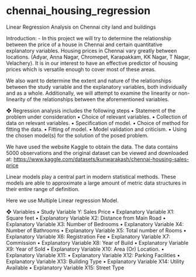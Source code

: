 # chennai_housing_regression
Linear Regression Analysis on Chennai city land and buildings

Introduction: -
In this project we will try to determine the relationship between the price of a house in Chennai
and certain quantitative explanatory variables. Housing prices in Chennai vary greatly between locations. (Adyar, Anna Nagar, Chromepet, Karapakkam, KK Nagar, T Nagar, Velachery). It is in our interest to have an effective predictor of housing prices which is versatile enough to
cover most of these areas.

We also want to determine the extent and nature of the relationships between the study variable and the explanatory variables, both individually and as a whole. Additionally, we will attempt to examine the linearity or non-linearity of the relationships between the aforementioned variables.

❖ Regression analysis includes the following steps
▪ Statement of the problem under consideration 
▪ Choice of relevant variables.
▪ Collection of data on relevant variables.
▪ Specification of model.
▪ Choice of method for fitting the data.
▪ Fitting of model.
▪ Model validation and criticism.
▪ Using the chosen model(s) for the solution of the posed problem.

We have used the website Kaggle to obtain the data. The data contains 5000 observations and
the original dataset can be viewed and downloaded at:
https://www.kaggle.com/datasets/kunwarakash/chennai-housing-sales-price

Linear models play a central part in modern statistical methods. These models are able to approximate a large amount of metric data structures in their entire range of definition.

Here we use Multiple Linear regression Model.

❖ Variables
• Study Variable Y: Sales Price
• Explanatory Variable X1: Square feet
• Explanatory Variable X2: Distance from Main Road
• Explanatory Variable X3: Number of Bedrooms
• Explanatory Variable X4: Number of Bathrooms
• Explanatory Variable X5: Total number of Rooms
• Explanatory Variable X6: Registration Fee
• Explanatory Variable X7: Commission
• Explanatory Variable X8: Year of Build
• Explanatory Variable X9: Year of Sold
• Explanatory Variable X10: Area (Or) Location.
• Explanatory Variable X11:
• Explanatory Variable X12: Parking Facilities
• Explanatory Variable X13: Building Type
• Explanatory Variable X14: Utility Available
• Explanatory Variable X15: Street Type
